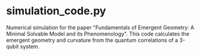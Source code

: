 # simulation_code.py
Numerical simulation for the paper "Fundamentals of Emergent Geometry: A Minimal Solvable Model and its Phenomenology". This code calculates the emergent geometry and curvature from the quantum correlations of a 3-qubit system.
